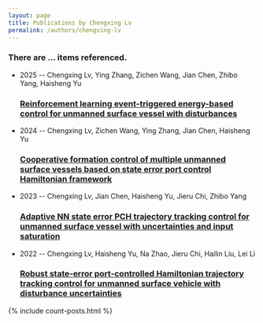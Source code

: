 ```yaml
---
layout: page
title: Publications by Chengxing Lv
permalink: /authors/chengxing-lv
---
```


<h3 id="number-posts">There are ... items referenced.</h3>
<ul class="post-list">
<li><span class='post-meta'>2025 -- Chengxing Lv, Ying Zhang, Zichen Wang, Jian Chen, Zhibo Yang, Haisheng Yu</span><h3><a class='post-link' href="{{ site.baseurl }}/reinforcement-learning-event-triggered-energy-based-control-for-unmanned-surface-vessel-with-disturbances">Reinforcement learning event-triggered energy-based control for unmanned surface vessel with disturbances</a></h3></li>
<li><span class='post-meta'>2024 -- Chengxing Lv, Zichen Wang, Ying Zhang, Jian Chen, Haisheng Yu</span><h3><a class='post-link' href="{{ site.baseurl }}/cooperative-formation-control-of-multiple-unmanned-surface-vessels-based-on-state-error-port-control-hamiltonian-framework">Cooperative formation control of multiple unmanned surface vessels based on state error port control Hamiltonian framework</a></h3></li>
<li><span class='post-meta'>2023 -- Chengxing Lv, Jian Chen, Haisheng Yu, Jieru Chi, Zhibo Yang</span><h3><a class='post-link' href="{{ site.baseurl }}/adaptive-nn-state-error-pch-trajectory-tracking-control-for-unmanned-surface-vessel-with-uncertainties-and-input-saturation">Adaptive NN state error PCH trajectory tracking control for unmanned surface vessel with uncertainties and input saturation</a></h3></li>
<li><span class='post-meta'>2022 -- Chengxing Lv, Haisheng Yu, Na Zhao, Jieru Chi, Hailin Liu, Lei Li</span><h3><a class='post-link' href="{{ site.baseurl }}/robust-state-error-port-controlled-hamiltonian-trajectory-tracking-control-for-unmanned-surface-vehicle-with-disturbance-uncertainties">Robust state‐error port‐controlled Hamiltonian trajectory tracking control for unmanned surface vehicle with disturbance uncertainties</a></h3></li>

</ul>
{% include count-posts.html %}
